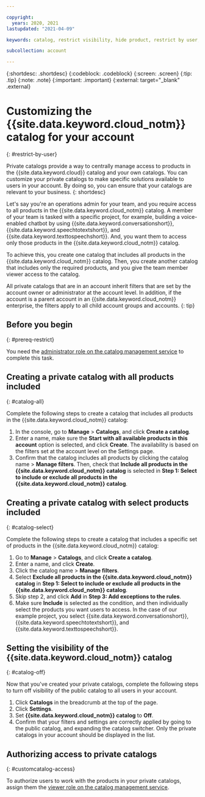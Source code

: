 ```yaml
---

copyright:
  years: 2020, 2021
lastupdated: "2021-04-09"

keywords: catalog, restrict visibility, hide product, restrict by user, filter catalog, private catalog, catalog management service, public catalog

subcollection: account

---
```


{:shortdesc: .shortdesc}
{:codeblock: .codeblock}
{:screen: .screen}
{:tip: .tip}
{:note: .note}
{:important: .important}
{:external: target="_blank" .external}

# Customizing the {{site.data.keyword.cloud_notm}} catalog for your account
{: #restrict-by-user}

Private catalogs provide a way to centrally manage access to products in the {{site.data.keyword.cloud}} catalog and your own catalogs. You can customize your private catalogs to make specific solutions available to users in your account. By doing so, you can ensure that your catalogs are relevant to your business. 
{: shortdesc}

Let's say you're an operations admin for your team, and you require access to all products in the {{site.data.keyword.cloud_notm}} catalog. A member of your team is tasked with a specific project, for example, building a voice-enabled chatbot by using {{site.data.keyword.conversationshort}}, {{site.data.keyword.speechtotextshort}}, and {{site.data.keyword.texttospeechshort}}. And, you want them to access only those products in the {{site.data.keyword.cloud_notm}} catalog.  

To achieve this, you create one catalog that includes all products in the {{site.data.keyword.cloud_notm}} catalog. Then, you create another catalog that includes only the required products, and you give the team member viewer access to the catalog. 

All private catalogs that are in an account inherit filters that are set by the account owner or administrator at the account level. In addition, if the account is a parent account in an {{site.data.keyword.cloud_notm}} enterprise, the filters apply to all child account groups and accounts.
{: tip}

## Before you begin
{: #prereq-restrict}

You need the [administrator role on the catalog management service](/docs/account?topic=account-account-services#catalog-management-account-management) to complete this task. 

## Creating a private catalog with all products included
{: #catalog-all}

Complete the following steps to create a catalog that includes all products in the {{site.data.keyword.cloud_notm}} catalog:

1. In the console, go to **Manage** > **Catalogs**, and click **Create a catalog**.
1. Enter a name, make sure the **Start with all available products in this account** option is selected, and click **Create**. The availability is based on the filters set at the account level on the Settings page. 
2. Confirm that the catalog includes all products by clicking the catalog name > **Manage filters**. Then, check that **Include all products in the {{site.data.keyword.cloud_notm}} catalog** is selected in **Step 1: Select to include or exclude all products in the {{site.data.keyword.cloud_notm}} catalog**.

## Creating a private catalog with select products included
{: #catalog-select}

Complete the following steps to create a catalog that includes a specific set of products in the {{site.data.keyword.cloud_notm}} catalog:

1. Go to **Manage** > **Catalogs**, and click **Create a catalog**.
2. Enter a name, and click **Create**.
3. Click the catalog name > **Manage filters**.
4. Select **Exclude all products in the {{site.data.keyword.cloud_notm}} catalog** in **Step 1: Select to include or exclude all products in the {{site.data.keyword.cloud_notm}} catalog**. 
5. Skip step 2, and click **Add** in **Step 3: Add exceptions to the rules**. 
6. Make sure **Include** is selected as the condition, and then individually select the products you want users to access. In the case of our example project, you select {{site.data.keyword.conversationshort}}, {{site.data.keyword.speechtotextshort}}, and {{site.data.keyword.texttospeechshort}}.

## Setting the visibility of the {{site.data.keyword.cloud_notm}} catalog
{: #catalog-off}

Now that you've created your private catalogs, complete the following steps to turn off visibility of the public catalog to all users in your account.

1. Click **Catalogs** in the breadcrumb at the top of the page.
2. Click **Settings**.
3. Set **{{site.data.keyword.cloud_notm}} catalog** to **Off**. 
4. Confirm that your filters and settings are correctly applied by going to the public catalog, and expanding the catalog switcher. Only the private catalogs in your account should be displayed in the list. 

## Authorizing access to private catalogs
{: #customcatalog-access}

To authorize users to work with the products in your private catalogs, assign them the [viewer role on the catalog management service](/docs/account?topic=account-account-services#catalog-management-account-management).  












